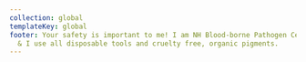 ```yaml
---
collection: global
templateKey: global
footer: Your safety is important to me! I am NH Blood-borne Pathogen Certified
  & I use all disposable tools and cruelty free, organic pigments.
---
```

